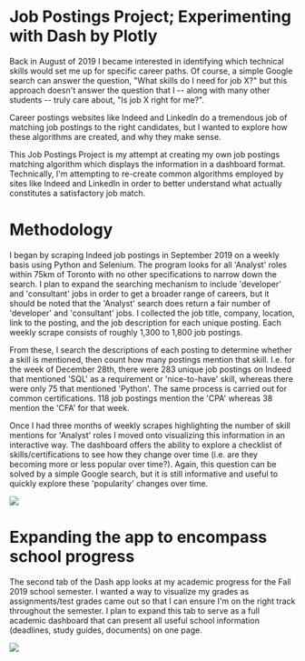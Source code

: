 # Job Postings Project; Experimenting with Dash by Plotly

Back in August of 2019 I became interested in identifying which technical skills would set me up for specific career paths. Of course, a simple Google search can answer the question, "What skills do I need for job X?" but this approach doesn't answer the question that I -- along with many other students -- truly care about, "Is job X right for me?". 

Career postings websites like Indeed and LinkedIn do a tremendous job of matching job postings to the right candidates, but I wanted to explore how these algorithms are created, and why they make sense.

This Job Postings Project is my attempt at creating my own job postings matching algorithm which displays the information in a dashboard format. Technically, I'm attempting to re-create common algorithms employed by sites like Indeed and LinkedIn in order to better understand what actually constitutes a satisfactory job match.

# Methodology

I began by scraping Indeed job postings in September 2019 on a weekly basis using Python and Selenium. The program looks for all 'Analyst' roles within 75km of Toronto with no other specifications to narrow down the search. I plan to expand the searching mechanism to include 'developer' and 'consultant' jobs in order to get a broader range of careers, but it should be noted that the 'Analyst' search does return a fair number of 'developer' and 'consultant' jobs. I collected the job title, company, location, link to the posting, and the job description for each unique posting. Each weekly scrape consists of roughly 1,300 to 1,800 job postings.

From these, I search the descriptions of each posting to determine whether a skill is mentioned, then count how many postings mention that skill. I.e. for the week of December 28th, there were 283 unique job postings on Indeed that mentioned 'SQL' as a requirement or 'nice-to-have' skill, whereas there were only 75 that mentioned 'Python'. The same process is carried out for common certifications. 118 job postings mention the 'CPA' whereas 38 mention the 'CFA' for that week. 

Once I had three months of weekly scrapes highlighting the number of skill mentions for 'Analyst' roles I moved onto visualizing this information in an interactive way. The dashboard offers the ability to explore a checklist of skills/certifications to see how they change over time (i.e. are they becoming more or less popular over time?). Again, this question can be solved by a simple Google search, but it is still informative and useful to quickly explore these 'popularity' changes over time.

![](https://media.giphy.com/media/LT65LPO9wYfTGNShaW/giphy.gif)




# Expanding the app to encompass school progress

The second tab of the Dash app looks at my academic progress for the Fall 2019 school semester. I wanted a way to visualize my grades as assignments/test grades came out so that I can ensure I'm on the right track throughout the semester. I plan to expand this tab to serve as a full academic dashboard that can present all useful school information (deadlines, study guides, documents) on one page.


![](https://media.giphy.com/media/hs1mHsZbPhnoApZFXe/giphy.gif)


